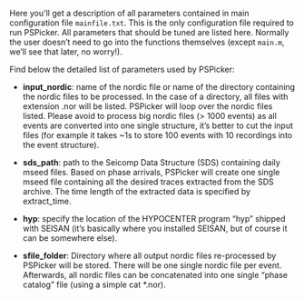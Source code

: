 
Here you'll get a description of all parameters contained in main configuration file `mainfile.txt`. This is the only configuration file required to run PSPicker. All parameters that should be tuned are listed here. Normally the user doesn’t need to go into the functions themselves (except `main.m`, we’ll see that later, no worry!).

Find below the detailed list of parameters used by PSPicker:

* **input_nordic**: name of the nordic file or name of the directory containing the nordic files to be processed. In the case of a directory, all files with extension .nor will be listed. PSPicker will loop over the nordic files listed. Please avoid to process big nordic files (> 1000 events) as all events are converted into one single structure, it’s better to cut the input files (for example it takes ~1s to store 100 events with 10 recordings into the event structure).

* **sds_path**: path to the Seicomp Data Structure (SDS) containing daily mseed files. Based on phase arrivals, PSPicker will create one single mseed file containing all the desired traces extracted from the SDS archive. The time length of the extracted data is specified by extract_time.

* **hyp**: specify the location of the HYPOCENTER program “hyp” shipped with SEISAN (it’s basically where you installed SEISAN, but of course it can be somewhere else).

* **sfile_folder**: Directory where all output nordic files re-processed by PSPicker will be stored. There will be one single nordic file per event. Afterwards, all nordic files can be concatenated into one single “phase catalog” file (using a simple cat *.nor).
